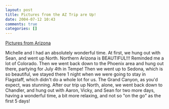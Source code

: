 ```yaml
---
layout: post
title: Pictures from the AZ Trip are Up!
date: 2004-07-12 10:43
comments: true
categories: []
---
```

<a href="http://www.filias.com/cgi-bin/album.pl?album=2004%20Albums/07.03.2004.Arizona">Pictures from Arizona</a>

Michelle and I had an absolutely wonderful time. At first, we hung out with Sean, and went up North. Northern Arizona is BEAUTIFUL!!! Reminded me a lot of Colorado. Then we went back down to the Phoenix area and hung out there, partying for July 4th in Tempe! Then we went up to Sedona, which is so beautiful, we stayed there 1 night when we were going to stay in Flagstaff, which didn't do a whole lot for us. The Grand Canyon, as you'd expect, was stunning. After our trip up North, alone, we went back down to Chandler, and hung out with Aaron, Vicky, and Sean for two more days, having a wonderful time, a bit more relaxing, and not so "on the go" as the first 5 days!
